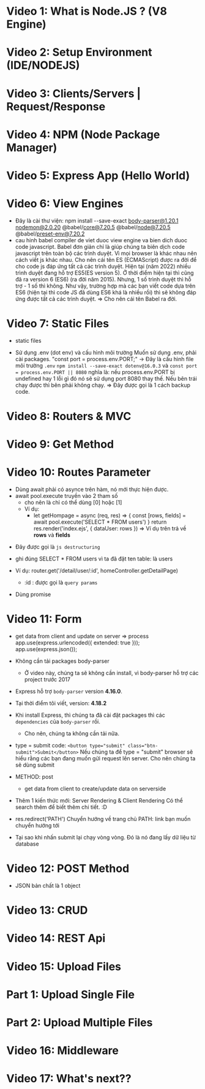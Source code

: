# Video 1: What is Node.JS ? (V8 Engine)
# Video 2: Setup Environment (IDE/NODEJS)
# Video 3: Clients/Servers | Request/Response
# Video 4: NPM (Node Package Manager)
# Video 5: Express App (Hello World) 
# Video 6: View Engines
- Đây là cài thư viện: 
npm install --save-exact body-parser@1.20.1 nodemon@2.0.20 @babel/core@7.20.5 @babel/node@7.20.5 @babel/preset-env@7.20.2
- cau hinh babel compiler de viet duoc view engine va bien dich duoc code javascript.
Babel đơn giản chỉ là giúp chúng ta biên dịch code javascript trên toàn bộ các trình duyệt. Vì mọi browser là khác nhau nên cách viết js khác nhau.
Cho nên cái tên ES (ECMAScript) được ra đời để cho code js đáp ứng tất cả các trình duyệt.
Hiện tại (năm 2022) nhiều trình duyệt đang hỗ trợ ES5(ES version 5).
Ở thời điểm hiện tại thì cũng đã ra version 6 (ES6) (ra đời năm 2015). Nhưng, 1 số trình duyệt thì hỗ trợ - 1 số thì không.
Như vậy, trường hợp mà các bạn viết code dựa trên ES6 (hiện tại thì code JS đã dùng ES6 khá là nhiều rồi) thì sẽ không đáp ứng được tất cả các trình duyệt.
=> Cho nên cái tên Babel ra đời.

# Video 7: Static Files
- static files

- Sử dụng .env (dot env) và cấu hình môi trường
Muốn sử dụng .env, phải cài packages. 
"const port = process.env.PORT;" -> Đây là cấu hình file môi trường `.env`
`npm install --save-exact dotenv@16.0.3` và `const port = process.env.PORT || 8080`
nghĩa là: nếu process.env.PORT bị undefined hay 1 lỗi gì đó nó sẽ sử dụng port 8080 thay thế.
Nếu bên trái chạy được thì bên phải không chạy.
=> Đây được gọi là 1 cách backup code.

# Video 8: Routers & MVC

# Video 9: Get Method

# Video 10: Routes Parameter
- Dùng await phải có asynce trên hàm, nó mới thực hiện được.
- await pool.execute truyền vào 2 tham số
  + cho nên là chỉ có thể dùng [0] hoặc [1]  
  + Ví dụ:
    + let getHompage = async (req, res) => {
        const [rows, fields] = await pool.execute('SELECT * FROM users') }
        return res.render('index.ejs', { dataUser: rows })
    => Ví dụ trên trả về <b>rows</b> và <b>fields</b>
* Đây được gọi là `js destructuring`
- ghi đúng SELECT * FROM users vì ta đã đặt ten table: là users

- Ví dụ: router.get('/detail/user/:id', homeController.getDetailPage)
    + :id : được gọi là `query params`

- Dùng promise

# Video 11: Form
- get data from client and update on server => process
app.use(express.urlencoded({ extended: true }));
app.use(express.json());
- Không cần tải packages body-parser
  + Ở video này, chúng ta sẽ không cần install, vì body-parser hỗ trợ các project trước  2017
- Express hỗ trợ `body-parser` version <b>4.16.0</b>.
- Tại thời điểm tôi viết, version: <b>4.18.2</b>
- Khi install Express, thì chúng ta đã cài đặt packages thì các `dependencies` của `body-parser` rồi.
  + Cho nên, chúng ta không cần tải nữa.

- type = submit
code: `<button type="submit" class="btn-submit">Submit</button>`
Nếu chúng ta để type = "submit" browser sẽ hiểu rằng các bạn đang muốn gửi request lên server.
Cho nên chúng ta sẽ dùng submit

- METHOD: post
  + get data from client to create/update data on serverside 

- Thêm 1 kiến thức mới: Server Rendering & Client Rendering
Có thể search thêm để biết thêm chi tiết. :D

- res.redirect('PATH')
Chuyển hướng về trang chủ
PATH: link bạn muốn chuyển hướng tới

- Tại sao khi nhấn submit lại chạy vòng vòng.
Đó là nó đang lấy dữ liệu từ database

# Video 12: POST Method
- JSON bản chất là 1 object
# Video 13: CRUD

# Video 14: REST Api

# Video 15: Upload Files

# Part 1: Upload Single File

# Part 2: Upload Multiple Files

# Video 16: Middleware

# Video 17: What's next??
